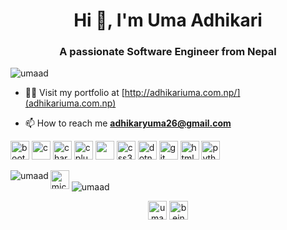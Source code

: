 <h1 align="center">Hi 👋, I'm Uma Adhikari</h1>
<h3 align="center">A passionate Software Engineer from Nepal</h3>

<p align="left"> <img src="https://komarev.com/ghpvc/?username=umaad" alt="umaad" /> </p>

- 👨‍💻 Visit my portfolio at [http://adhikariuma.com.np/](adhikariuma.com.np)

- 📫 How to reach me **adhikaryuma26@gmail.com**

<p>
  <img src="https://cdn.jsdelivr.net/gh/devicons/devicon/icons/bootstrap/bootstrap-plain-wordmark.svg" alt="bootstrap" width="30" height="30" />
  <img src="https://cdn.jsdelivr.net/gh/devicons/devicon/icons/c/c-original.svg" alt="c" width="30" height="30"/>
  <img src="https://www.chartjs.org/media/logo-title.svg" alt="chartjs" width="30" height="30"/> 
  <img src="https://cdn.jsdelivr.net/gh/devicons/devicon/icons/cplusplus/cplusplus-original.svg" alt="cplusplus" width="30" height="30"/> 
  <img src="https://cdn.jsdelivr.net/gh/devicons/devicon/icons/csharp/csharp-original.svg" width="30" height="30" />
  <img src="https://cdn.jsdelivr.net/gh/devicons/devicon/icons/css3/css3-original-wordmark.svg" alt="css3" width="30" height="30"/> 
  <img src="https://cdn.jsdelivr.net/gh/devicons/devicon/icons/dot-net/dot-net-original-wordmark.svg" alt="dotnet" width="30" height="30"/>
  <img src="https://www.vectorlogo.zone/logos/git-scm/git-scm-icon.svg" alt="git" width="30" height="30"/>
  <img src="https://cdn.jsdelivr.net/gh/devicons/devicon/icons/html5/html5-original-wordmark.svg" alt="html5" width="30" height="30"/> 
  <img src="https://cdn.jsdelivr.net/gh/devicons/devicon/icons/python/python-original.svg" alt="python" width="30" height="30"/></p>
  <img align="left" src="https://github-readme-stats.vercel.app/api/top-langs/?username=umaad&layout=compact&hide=html" alt="umaad" />
  <img src="https://cdn.jsdelivr.net/gh/devicons/devicon/icons/microsoftsqlserver/microsoftsqlserver-plain-wordmark.svg" alt="microsoftsqlserver" width="30" height="30"/>
  <img align="center" src="https://github-readme-stats.vercel.app/api?username=umaad&show_icons=true" alt="umaad" />
</p>
<p align="center">
<a href="https://linkedin.com/in/uma-adhikary" target="blank"><img align="center" src="https://cdn.jsdelivr.net/npm/simple-icons@3.0.1/icons/linkedin.svg" alt="uma-adhikary" height="30" width="30" /></a>
<a href="https://instagram.com/being__uma" target="blank"><img align="center" src="https://cdn.jsdelivr.net/npm/simple-icons@3.0.1/icons/instagram.svg" alt="beinguma__" height="30" width="30" /></a>
</p>
